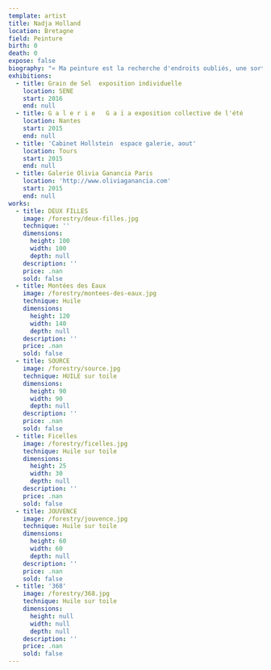 ```yaml
---
template: artist
title: Nadja Holland
location: Bretagne
field: Peinture
birth: 0
death: 0
expose: false
biography: "« Ma peinture est la recherche d'endroits oubliés, une sorte de mémoire émotionnelle où une couleur raconte une histoire, où une forme réveille un souvenir. Dans mon travail actuel, les silhouettes, connues ou inconnues, jouent un rôle important. Elles racontent une histoire. La forme, le corps sans détail superflu estompe l'espace, le connu et l'inconnu pour le spectateur. Dans ce théâtre d'ombre, une histoire universelle se raconte. »\n Ma peinture parle des fragments, des superpositions, des effacements.C’est comme des couches de terre, placé l’une sur l’autre.\nC’est ce crée ma réalité. Des superpositions….\n Nous sommes des êtres avec une histoire. Mais cette histoire n’est pas la même aujourd’hui, comme hier...\n\nEXPOSITIONS\n\n2016\t\tLes journées européennes des métiers d’art \n2016                Grain de Sel,  56 Séné, exposition individuelle, peinture\n2015                Juillet – septembre Galerie Olivia Ganancia PARIS, exposition collective, peinture\n2015                Juillet Galerie Gaïa NANTES, exposition collective, peinture\n2015\t\tLes journées européennes des métiers d’art \n2015\t\t «\_Transition\_» galerie Arts Pluriels devient galerie Gaïa, Nantes, mars 2015, peintures\n2014\t\tCabinet Hollstein TOURS, espace galerie, juillet/aout, peinture\n2014\t\t28 mai au 1 juin Puls’Art  LE MANS, Salon de peinture contemporaine\n2014 \t\tLes journées européennes des métiers d’art \n2013\t\tMoulin de Pen Castel, ARZON peintures\n2011\t\tJournée des peintres, le Gorvello\n2010\t\tBoîte à Modeler de Gaël Gicquiaud, expo peinture \n2008\t\tSalon de peintures à Lorient\n2007\t\tSalon de peinture dans le Palais des Arts, Vannes\n\t\t        Exposition   La Clinique du Golfe \n2005\t\tGalerie L’oiseau rare - Vannes, Peintures\n2002\t\tL´Espace Châteauneuf, Tours\n\n2000\t\tTrace to the past“ - Museum Kirsten Kjaers – Symposium au Danemark, Sculpture \n1999\t\tGalerie Tersaeus - Stockholm, Suède - Peintures\n1998\t\tMusée de Kirsten Kjaers au Danemark - Peintures\n1994\t\tGalerie Rose, Hambourg \n\nRESIDENCES :\n\n2014 \t\tRésidence d’artistes, ATELIERS DE LA MORINERIE, Saint Pierre de Corps, TOURS \n2004\t\tRésidence d’artistes ARTRES, Israël\n1999\t\tSummer academy HAW Hambourg, Avid Petterson peintre de Bergen, Norvège \n1999\t\tRésidence et expo Musée de Kirsten Kjaers - Danemark \n1993\t\t3 mois en Israël\_: rencontre Yakov Dorchin, Sculpteur et peintre\n1988\t\tRésidence chez Ake W. Andersson peintre Mora Kvarn, Suède\n\n\nETUDES\n\n1990-1995\tÉcole Arts appliqués Hambourg, BAC +4 Allemagne\n1994-1995\tEcole des Beaux Arts Stockholm, Suède \n2015 2016 2017 Enseignante dessin à l’ESMA école supérieur des arts appliques NANTES\n\nFrançais, allemand, anglais et suédois\n\nCollections privées en Allemagne, Suède, Etats Unies, Israël et France"
exhibitions:
  - title: Grain de Sel  exposition individuelle
    location: SENE
    start: 2016
    end: null
  - title: G a l e r i e   G a ï a exposition collective de l'été
    location: Nantes
    start: 2015
    end: null
  - title: 'Cabinet Hollstein  espace galerie, aout'
    location: Tours
    start: 2015
    end: null
  - title: Galerie Olivia Ganancia Paris
    location: 'http://www.oliviaganancia.com'
    start: 2015
    end: null
works:
  - title: DEUX FILLES
    image: /forestry/deux-filles.jpg
    technique: ''
    dimensions:
      height: 100
      width: 100
      depth: null
    description: ''
    price: .nan
    sold: false
  - title: Montées des Eaux
    image: /forestry/montees-des-eaux.jpg
    technique: Huile
    dimensions:
      height: 120
      width: 140
      depth: null
    description: ''
    price: .nan
    sold: false
  - title: SOURCE
    image: /forestry/source.jpg
    technique: HUILE sur toile
    dimensions:
      height: 90
      width: 90
      depth: null
    description: ''
    price: .nan
    sold: false
  - title: Ficelles
    image: /forestry/ficelles.jpg
    technique: Huile sur toile
    dimensions:
      height: 25
      width: 30
      depth: null
    description: ''
    price: .nan
    sold: false
  - title: JOUVENCE
    image: /forestry/jouvence.jpg
    technique: Huile sur toile
    dimensions:
      height: 60
      width: 60
      depth: null
    description: ''
    price: .nan
    sold: false
  - title: '368'
    image: /forestry/368.jpg
    technique: Huile sur toile
    dimensions:
      height: null
      width: null
      depth: null
    description: ''
    price: .nan
    sold: false
---
```


